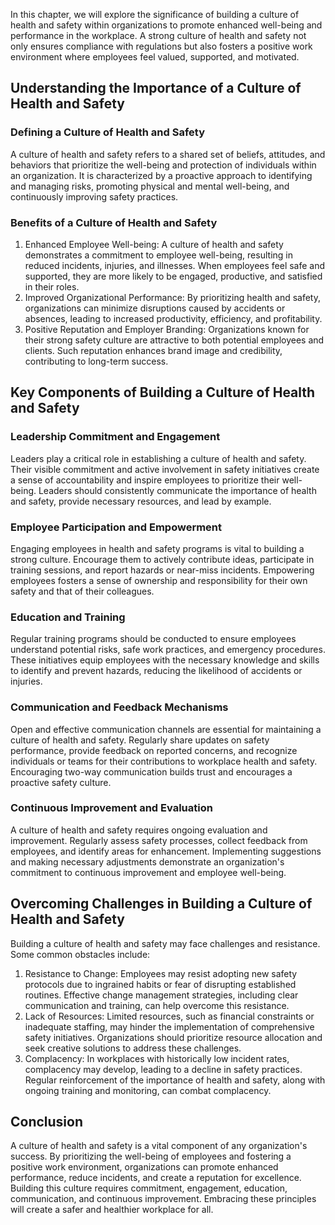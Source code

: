 
In this chapter, we will explore the significance of building a culture of health and safety within organizations to promote enhanced well-being and performance in the workplace. A strong culture of health and safety not only ensures compliance with regulations but also fosters a positive work environment where employees feel valued, supported, and motivated.

Understanding the Importance of a Culture of Health and Safety
--------------------------------------------------------------

### Defining a Culture of Health and Safety

A culture of health and safety refers to a shared set of beliefs, attitudes, and behaviors that prioritize the well-being and protection of individuals within an organization. It is characterized by a proactive approach to identifying and managing risks, promoting physical and mental well-being, and continuously improving safety practices.

### Benefits of a Culture of Health and Safety

1. Enhanced Employee Well-being: A culture of health and safety demonstrates a commitment to employee well-being, resulting in reduced incidents, injuries, and illnesses. When employees feel safe and supported, they are more likely to be engaged, productive, and satisfied in their roles.
2. Improved Organizational Performance: By prioritizing health and safety, organizations can minimize disruptions caused by accidents or absences, leading to increased productivity, efficiency, and profitability.
3. Positive Reputation and Employer Branding: Organizations known for their strong safety culture are attractive to both potential employees and clients. Such reputation enhances brand image and credibility, contributing to long-term success.

Key Components of Building a Culture of Health and Safety
---------------------------------------------------------

### Leadership Commitment and Engagement

Leaders play a critical role in establishing a culture of health and safety. Their visible commitment and active involvement in safety initiatives create a sense of accountability and inspire employees to prioritize their well-being. Leaders should consistently communicate the importance of health and safety, provide necessary resources, and lead by example.

### Employee Participation and Empowerment

Engaging employees in health and safety programs is vital to building a strong culture. Encourage them to actively contribute ideas, participate in training sessions, and report hazards or near-miss incidents. Empowering employees fosters a sense of ownership and responsibility for their own safety and that of their colleagues.

### Education and Training

Regular training programs should be conducted to ensure employees understand potential risks, safe work practices, and emergency procedures. These initiatives equip employees with the necessary knowledge and skills to identify and prevent hazards, reducing the likelihood of accidents or injuries.

### Communication and Feedback Mechanisms

Open and effective communication channels are essential for maintaining a culture of health and safety. Regularly share updates on safety performance, provide feedback on reported concerns, and recognize individuals or teams for their contributions to workplace health and safety. Encouraging two-way communication builds trust and encourages a proactive safety culture.

### Continuous Improvement and Evaluation

A culture of health and safety requires ongoing evaluation and improvement. Regularly assess safety processes, collect feedback from employees, and identify areas for enhancement. Implementing suggestions and making necessary adjustments demonstrate an organization's commitment to continuous improvement and employee well-being.

Overcoming Challenges in Building a Culture of Health and Safety
----------------------------------------------------------------

Building a culture of health and safety may face challenges and resistance. Some common obstacles include:

1. Resistance to Change: Employees may resist adopting new safety protocols due to ingrained habits or fear of disrupting established routines. Effective change management strategies, including clear communication and training, can help overcome this resistance.
2. Lack of Resources: Limited resources, such as financial constraints or inadequate staffing, may hinder the implementation of comprehensive safety initiatives. Organizations should prioritize resource allocation and seek creative solutions to address these challenges.
3. Complacency: In workplaces with historically low incident rates, complacency may develop, leading to a decline in safety practices. Regular reinforcement of the importance of health and safety, along with ongoing training and monitoring, can combat complacency.

Conclusion
----------

A culture of health and safety is a vital component of any organization's success. By prioritizing the well-being of employees and fostering a positive work environment, organizations can promote enhanced performance, reduce incidents, and create a reputation for excellence. Building this culture requires commitment, engagement, education, communication, and continuous improvement. Embracing these principles will create a safer and healthier workplace for all.
